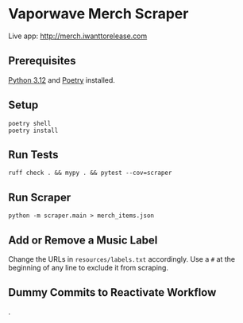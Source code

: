 # Vaporwave Merch Scraper

Live app: http://merch.iwanttorelease.com

## Prerequisites

[Python 3.12](https://www.python.org/downloads/) and [Poetry](https://python-poetry.org/docs/#installation) installed.

## Setup

    poetry shell
    poetry install

## Run Tests

    ruff check . && mypy . && pytest --cov=scraper

## Run Scraper

    python -m scraper.main > merch_items.json

## Add or Remove a Music Label

Change the URLs in `resources/labels.txt` accordingly.
Use a `#` at the beginning of any line to exclude it from scraping. 

## Dummy Commits to Reactivate Workflow

.
